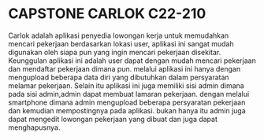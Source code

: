 CAPSTONE CARLOK C22-210
==
Carlok adalah aplikasi penyedia lowongan kerja untuk  memudahkan mencari pekerjaan berdasarkan lokasi user, 
aplikasi ini sangat mudah digunakan oleh  siapa pun yang ingin mencari pekerjaan disekitar. 
Keunggulan aplikasi ini adalah user dapat dengan mudah mencari pekerjaan dan mendaftar pekerjaan dimana pun.
melalui aplikasi ini hanya dengan mengupload beberapa data diri yang dibutuhkan dalam persyaratan melamar pekerjaan. 
Selain itu aplikasi ini juga memiliki sisi admin dimana pada sisi admin,admin dapat membuat lamaran pekerjaan. dengan melalui smartphone dimana admin mengupload beberapa persyaratan pekerjaan dan kemudian mempostingnya pada aplikasi.
bukan hanya itu admin juga dapat mengedit lowongan pekerjaan yang dibuat dan juga dapat menghapusnya.

